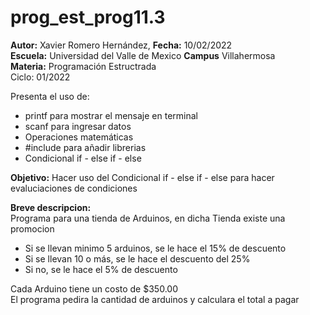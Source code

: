 # prog_est_prog11.3
<p><b>Autor:</b> Xavier Romero Hernández, <b>Fecha:</b> 10/02/2022 <br>
  <b>Escuela:</b> Universidad del Valle de Mexico <b>Campus</b> Villahermosa<br>
  <b>Materia:</b> Programación Estructrada<br>
Ciclo: 01/2022</p>

<p>
Presenta el uso de:
  <ul>
    <li>printf para mostrar el mensaje en terminal</li>
    <li>scanf para ingresar datos</li>
    <li>Operaciones matemáticas</li>
    <li>#include para añadir librerias</li>
    <li>Condicional if - else if - else</li>
  </ul>
</p>

<b>Objetivo:</b> Hacer uso del Condicional if - else if - else para hacer evaluciaciones de condiciones

<p><b>Breve descripcion:</b><br>
Programa para una tienda de Arduinos, en dicha Tienda existe una promocion<br>
  <ul>
    <li>Si se llevan minimo 5 arduinos, se le hace el 15% de descuento</li>
    <li>Si se llevan 10 o más, se le hace el descuento del 25%</li>
    <li>Si no, se le hace el 5% de descuento</li>
  </ul>
Cada Arduino tiene un costo de $350.00<br>
El programa pedira la cantidad de arduinos y calculara el total a pagar
</p>
